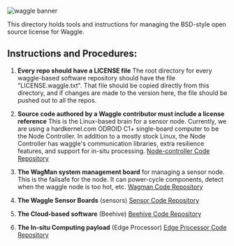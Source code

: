 
![waggle banner](http://www.mcs.anl.gov/research/projects/waggle/docs/Img/banner.png)

This directory holds tools and instructions for managing the BSD-style
open source license for Waggle.

## Instructions and Procedures:

1. **Every repo should have a LICENSE file** The root directory for
every waggle-based software repository should have the file
"LICENSE.waggle.txt".  That file should be copied directly from this
directory, and if changes are made to the version here, the file
should be pushed out to all the repos.

2. **Source code authored by a Waggle contributor must include a
license reference** This is the Linux-based brain for a sensor node.
Currently, we are using a hardkernel.com ODROID C1+ single-board
computer to be the Node Controller.  In addition to a mostly stock
Linux, the Node Controller has waggle's communication libraries, extra
resilience features, and support for in-situ
processing. [Node-controller Code
Repository](https://github.com/waggle-sensor/sensors)


2. **The WagMan system management board** for managing a sensor node.
This is the failsafe for the node.  It can power-cycle components,
detect when the waggle node is too hot, etc.
[Wagman Code Repository](https://github.com/waggle-sensor/wagman)

3. **The Waggle Sensor Boards** (sensors)
[Sensor Code Repository](https://github.com/waggle-sensor/sensors)

4. **The Cloud-based software** (Beehive)
[Beehive Code Repository](https://github.com/waggle-sensor/beehive-server)

5. **The In-situ Computing payload** (Edge Processor)
[Edge Processor Code Repository](https://github.com/waggle-sensor/edge_processor)

